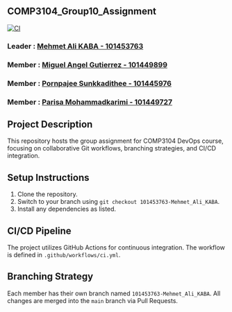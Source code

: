 ## COMP3104_Group10_Assignment ##

[![CI](https://github.com/kabamehmetali/COMP3104_Group10_Assignment/actions/workflows/blank.yml/badge.svg)](https://github.com/kabamehmetali/COMP3104_Group10_Assignment/actions/workflows/blank.yml)

### Leader : [Mehmet Ali KABA - 101453763](https://github.com/kabamehmetali) ###
### Member : [Miguel Angel Gutierrez - 101449899](https://github.com/MigueGs) ###
### Member : [Pornpajee Sunkkadithee - 101445976](https://github.com/Sunkkadithee) ###
### Member : [Parisa Mohammadkarimi - 101449727](https://github.com/parisamkarimi) ###

## Project Description ##
This repository hosts the group assignment for COMP3104 DevOps course, focusing on collaborative Git workflows, branching strategies, and CI/CD integration. 

## Setup Instructions ##
1. Clone the repository. 
2. Switch to your branch using `git checkout 101453763-Mehmet_Ali_KABA`. 
3. Install any dependencies as listed. 

## CI/CD Pipeline ##
The project utilizes GitHub Actions for continuous integration. The workflow is defined in `.github/workflows/ci.yml`. 

## Branching Strategy ##
Each member has their own branch named `101453763-Mehmet_Ali_KABA`. All changes are merged into the `main` branch via Pull Requests. 
